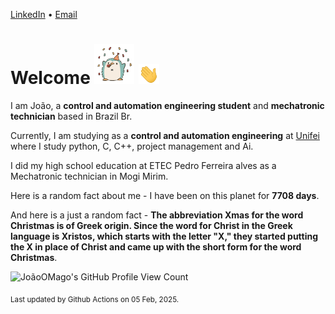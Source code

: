 [LinkedIn](https://www.linkedin.com/in/joão-pedro-gozzoli-b95641301/) &bull;
[Email](joaopedrogozzoli@gmail.com)

# Welcome <img src="happy.gif" height="64px" /> <img src="wave.gif" height="32px" />

I am João, a  **control and automation engineering student** and **mechatronic technician** based in Brazil Br.

Currently, I am studying as a **control and automation engineering** at [Unifei](https://unifei.edu.br) where I study python, C, C++, project management and Ai.

I did my high school education at ETEC Pedro Ferreira alves as a Mechatronic technician in Mogi Mirim.

Here is a random fact about me - I have been on this planet for **7708 days**.

And here is a just a random fact -  **The abbreviation Xmas for the word Christmas is of Greek origin. Since the word for Christ in the Greek language is Xristos, which starts with the letter "X," they started putting the X in place of Christ and came up with the short form for the word Christmas**.

![JoãoOMago's GitHub Profile View Count](https://komarev.com/ghpvc/?username=JoaoOMago)

<sub>Last updated by Github Actions on 05 Feb, 2025.</sub>
